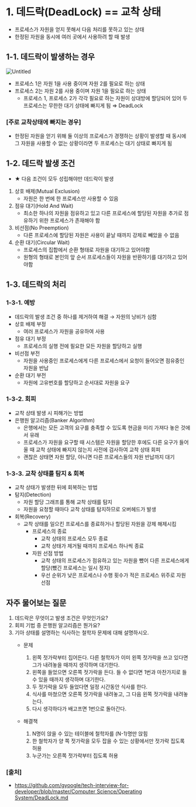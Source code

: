 # 1. 데드락(DeadLock) == 교착 상태

- 프로세스가 자원을 얻지 못해서 다음 처리를 못하고 있는 상태
- 한정된 자원을 동시에 여러 곳에서 사용하려 할 때 발생

## 1-1. 데드락이 발생하는 경우

![Untitled](https://user-images.githubusercontent.com/45481007/157034336-25ff4c61-b766-4eb6-929b-20ecf457523d.png)

- 프로세스 1은 자원 1을 사용 중이며 자원 2를 필요로 하는 상태
- 프로세스 2는 자원 2를 사용 중이며 자원 1을 필요로 하는 상태
    - 프로세스 1, 프로세스 2가 각각 필요로 하는 자원이 상대방에 할당되어 있어 두 프로세스는 무한한 대기 상태에 빠지게 됨 ⇒ DeadLock
    

### [주로 교착상태에 빠지는 경우]

- 한정된 자원을 얻기 위해 둘 이상의 프로세스가 경쟁하는 상황이 발생할 때 동시에 그 자원을 사용할 수 없는 상황이라면 두 프로세스는 대기 상태로 빠지게 됨

## 1-2. 데드락 발생 조건

- ★ 다음 조건이 모두 성립해야만 데드락이 발생
1. 상호 배제(Mutual Exclusion)
    - 자원은 한 번에 한 프로세스만 사용할 수 있음
2. 점유 대기(Hold And Wait)
    - 최소한 하나의 자원을 점유하고 있고 다른 프로세스에 할당된 자원을 추가로 점유하기 위한 프로세스가 존재해야 함
3. 비선점(No Preemption)
    - 다른 프로세스에 할당된 자원은 사용이 끝날 때까지 강제로 빼았을 수 없음
4. 순환 대기(Circular Wait)
    - 프로세스의 집합에서 순환 형태로 자원을 대기하고 있어야함
    - 원형의 형태로 본인의 앞 순서 프로세스들이 자원을 반환하기를 대기하고 있어야함
    

## 1-3. 데드락의 처리

### 1-3-1. 예방

- 데드락의 발생 조건 중 하나를 제거하여 해결 → 자원의 낭비가 심함
- 상호 배제 부정
    - 여러 프로세스가 자원을 공유하여 사용
- 점유 대기 부정
    - 프로세스의 실행 전에 필요한 모든 자원을 할당하고 실행
- 비선점 부전
    - 자원을 사용중인 프로세스에게 다른 프로세스에서 요청이 들어오면 점유중인 자원을 반납
- 순환 대기 부전
    - 자원에 고유번호를 할당하고 순서대로 자원을 요구

### 1-3-2. 회피

- 교착 상태 발생 시 피해가는 방법
- 은행원 알고리즘(Banker Algorithm)
    - 은행에서는 모든 고객의 요구를 충족할 수 있도록 현금을 미리 가져다 놓은 것에서 유래
    - 프로세스가 자원을 요구할 때 시스템은 자원을 할당한 후에도 다른 요구가 들어올 때 교착 상태에 빠지지 않는지 사전에 검사하여 교착 상태 회피
    - 괜찮은 상태면 자원 할당, 아니면 다른 프로세스들의 자원 반납까지 대기

### 1-3-3. 교착 상태를 탐지 & 회복

- 교착 상태가 발생한 뒤에 회복하는 방법
- 탐지(Detection)
    - 자원 할당 그래프를 통해 교착 상태를 탐지
    - 자원을 요청할 때마다 교착 상태를 탐지하므로 오버헤드가 발생
- 회복(Recovery)
    - 교착 상태를 일으킨 프로세스를 종료하거나 할당된 자원을 강제 해제시킴
        - 프로세스의 종료
            - 교착 상태의 프로세스 모두 종료
            - 교착 상태가 제거될 때까지 프로세스 하나씩 종료
        - 자원 선점 방법
            - 교착 상태의 프로세스가 점유하고 있는 자원을 뺐어 다른 프로세스에게 할당(뺐긴 프로세스는 일시 정지)
            - 우선 순위가 낮은 프로세스나 수행 횟수가 적은 프로세스 위주로 자원 선점

## 자주 물어보는 질문

1. 데드락은 무엇이고 발생 조건은 무엇인가요?
2. 회피 기법 중 은행원 알고리즘은 뭔가요?
3. 기아 상태를 설명하는 식사하는 철학자 문제에 대해 설명하시오.
    - 문제
        1. 왼쪽 젓가락부터 집어든다. 다른 철학자가 이미 왼쪽 젓가락을 쓰고 있다면 그가 내려놓을 때까지 생각하며 대기한다.
        2. 왼쪽을 들었으면 오른쪽 젓가락을 든다. 들 수 없다면 1번과 마찬가지로 들 수 있을 때까지 생각하며 대기한다.
        3. 두 젓가락을 모두 들었다면 일정 시간동안 식사를 한다.
        4. 식사를 마쳤으면 오른쪽 젓가락을 내려놓고, 그 다음 왼쪽 젓가락을 내려놓는다.
        5. 다시 생각하다가 배고프면 1번으로 돌아간다.
        
    - 해결책
        1. N명이 앉을 수 있는 테이블에 철학자를 (N-1)명만 앉힘
        2. 한 철학자가 양 쪽 젓가락을 모두 잡을 수 있는 상황에서만 젓가락 집도록 허용
        3. 누군가는 오른쪽 젓가락부터 집도록 허용

### [출처]

- [https://github.com/gyoogle/tech-interview-for-developer/blob/master/Computer Science/Operating System/DeadLock.md](https://github.com/gyoogle/tech-interview-for-developer/blob/master/Computer%20Science/Operating%20System/DeadLock.md)
